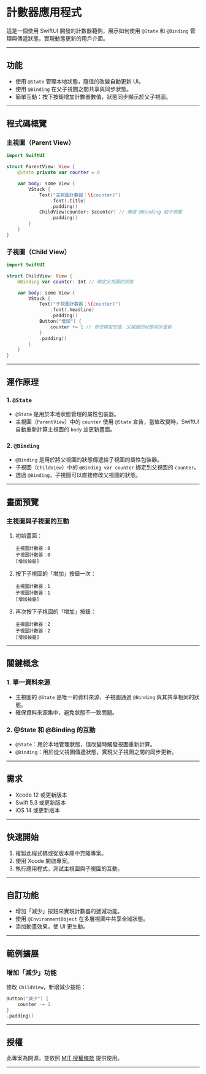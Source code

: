 
# 計數器應用程式

這是一個使用 SwiftUI 開發的計數器範例，展示如何使用 `@State` 和 `@Binding` 管理與傳遞狀態，實現動態更新的用戶介面。

---

## 功能

- 使用 `@State` 管理本地狀態，隨值的改變自動更新 UI。
- 使用 `@Binding` 在父子視圖之間共享與同步狀態。
- 簡單互動：按下按鈕增加計數器數值，狀態同步顯示於父子視圖。

---

## 程式碼概覽

### 主視圖（Parent View）

```swift
import SwiftUI

struct ParentView: View {
    @State private var counter = 0

    var body: some View {
        VStack {
            Text("主視圖計數器：\(counter)")
                .font(.title)
                .padding()
            ChildView(counter: $counter) // 傳遞 @Binding 給子視圖
                .padding()
        }
    }
}
```

### 子視圖（Child View）

```swift
import SwiftUI

struct ChildView: View {
    @Binding var counter: Int // 綁定父視圖的狀態

    var body: some View {
        VStack {
            Text("子視圖計數器：\(counter)")
                .font(.headline)
                .padding()
            Button("增加") {
                counter += 1 // 修改綁定的值，父視圖的狀態同步更新
            }
            .padding()
        }
    }
}
```

---

## 運作原理

### 1. `@State`
- `@State` 是用於本地狀態管理的屬性包裝器。
- 主視圖（`ParentView`）中的 `counter` 使用 `@State` 宣告，當值改變時，SwiftUI 自動重新計算主視圖的 `body` 並更新畫面。

### 2. `@Binding`
- `@Binding` 是用於將父視圖的狀態傳遞給子視圖的屬性包裝器。
- 子視圖（`ChildView`）中的 `@Binding var counter` 綁定到父視圖的 `counter`。
- 透過 `@Binding`，子視圖可以直接修改父視圖的狀態。

---

## 畫面預覽

### 主視圖與子視圖的互動
1. 初始畫面：
   ```
   主視圖計數器：0
   子視圖計數器：0
   [增加按鈕]
   ```

2. 按下子視圖的「增加」按鈕一次：
   ```
   主視圖計數器：1
   子視圖計數器：1
   [增加按鈕]
   ```

3. 再次按下子視圖的「增加」按鈕：
   ```
   主視圖計數器：2
   子視圖計數器：2
   [增加按鈕]
   ```

---

## 關鍵概念

### 1. 單一資料來源
- 主視圖的 `@State` 是唯一的資料來源，子視圖通過 `@Binding` 與其共享相同的狀態。
- 確保資料來源集中，避免狀態不一致問題。

### 2. @State 和 @Binding 的互動
- `@State`：用於本地管理狀態，值改變時觸發視圖重新計算。
- `@Binding`：用於從父視圖傳遞狀態，實現父子視圖之間的同步更新。

---

## 需求
- Xcode 12 或更新版本
- Swift 5.3 或更新版本
- iOS 14 或更新版本

---

## 快速開始

1. 複製此程式碼或從版本庫中克隆專案。
2. 使用 Xcode 開啟專案。
3. 執行應用程式，測試主視圖與子視圖的互動。

---

## 自訂功能

- 增加「減少」按鈕來實現計數器的遞減功能。
- 使用 `@EnvironmentObject` 在多層視圖中共享全域狀態。
- 添加動畫效果，使 UI 更生動。

---

## 範例擴展

### 增加「減少」功能
修改 `ChildView`，新增減少按鈕：

```swift
Button("減少") {
    counter -= 1
}
.padding()
```

---

## 授權

此專案為開源，並依照 [MIT 授權條款](LICENSE) 提供使用。

---
